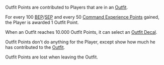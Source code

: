 Outfit Points are contributed to Players that are in an [Outfit](Outfit.md).

For every 100
[BEP](Battle_Experience_Points.md)/[SEP](Support_Experience_Points.md) and every
50 [Command Experience Points](Command_Experience_Points.md) gained, the Player
is awarded 1 Outfit Point.

When an Outfit reaches 10.000 Outfit Points, it can select an
[Outfit Decal](Outfit_Decal.md).

Outfit Points don't do anything for the Player, except show how much he has
contributed to the [Outfit](Outfit.md).

Outfit Points are lost when leaving the Outfit.
